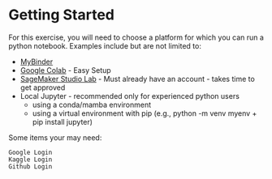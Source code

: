 # Getting Started

For this exercise, you will need to choose a platform for which you can run a python notebook.  Examples include but are not limited to:

 - [MyBinder](https://mybinder.org)
 - [Google Colab](https://colab.research.google.com/) - Easy Setup
 - [SageMaker Studio Lab](https://studiolab.sagemaker.aws/) - Must already have an account - takes time to get approved
 - Local Jupyter - recommended only for experienced python users
    - using a conda/mamba environment
    - using a virtual environment with pip (e.g., python -m venv myenv + pip install jupyter)

Some items your may need:

    Google Login
    Kaggle Login
    Github Login
